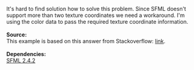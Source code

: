 It's hard to find solution how to solve this problem.
Since SFML doesn't support more than two texture coordinates we need a workaround. I'm using the color data to pass the required texture coordinate information.<br><br>
<b>Source:</b><br>
This example is based on this answer from Stackoverflow: <a href="http://stackoverflow.com/questions/15242507/perspective-correct-texturing-of-trapezoid-in-opengl-es-2-0#answer-15245064">link</a>.
<br><br>
<b>Dependencies:</b><br>
<a href="https://www.sfml-dev.org/download.php">SFML 2.4.2</a>

